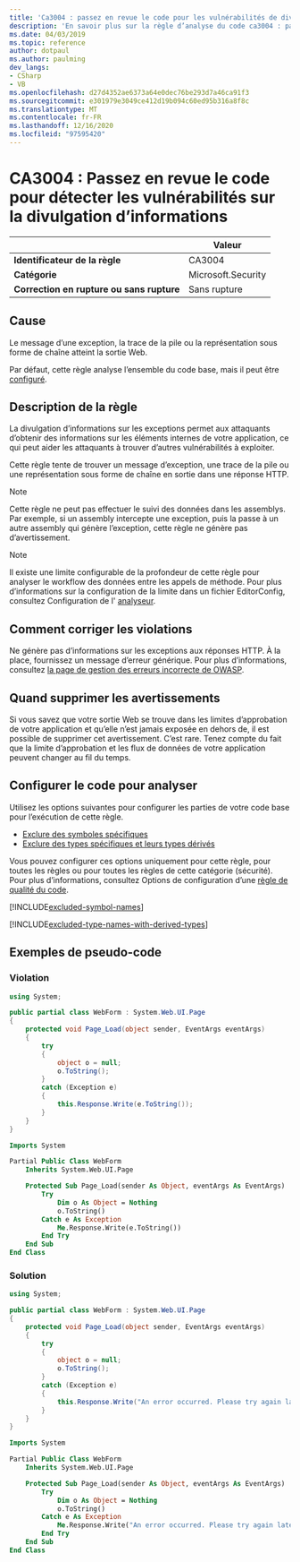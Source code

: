```yaml
---
title: 'Ca3004 : passez en revue le code pour les vulnérabilités de divulgation d’informations (analyse du code)'
description: 'En savoir plus sur la règle d’analyse du code ca3004 : passer en revue le code pour les vulnérabilités de divulgation d’informations'
ms.date: 04/03/2019
ms.topic: reference
author: dotpaul
ms.author: paulming
dev_langs:
- CSharp
- VB
ms.openlocfilehash: d27d4352ae6373a64e0dec76be293d7a46ca91f3
ms.sourcegitcommit: e301979e3049ce412d19b094c60ed95b316a8f8c
ms.translationtype: MT
ms.contentlocale: fr-FR
ms.lasthandoff: 12/16/2020
ms.locfileid: "97595420"
---
```

# <a name="ca3004-review-code-for-information-disclosure-vulnerabilities"></a>CA3004 : Passez en revue le code pour détecter les vulnérabilités sur la divulgation d’informations

| | Valeur |
|-|-|
| **Identificateur de la règle** |CA3004|
| **Catégorie** |Microsoft.Security|
| **Correction en rupture ou sans rupture** |Sans rupture|

## <a name="cause"></a>Cause

Le message d’une exception, la trace de la pile ou la représentation sous forme de chaîne atteint la sortie Web.

Par défaut, cette règle analyse l’ensemble du code base, mais il peut être [configuré](#configure-code-to-analyze).

## <a name="rule-description"></a>Description de la règle

La divulgation d’informations sur les exceptions permet aux attaquants d’obtenir des informations sur les éléments internes de votre application, ce qui peut aider les attaquants à trouver d’autres vulnérabilités à exploiter.

Cette règle tente de trouver un message d’exception, une trace de la pile ou une représentation sous forme de chaîne en sortie dans une réponse HTTP.

> [!NOTE]
> Cette règle ne peut pas effectuer le suivi des données dans les assemblys. Par exemple, si un assembly intercepte une exception, puis la passe à un autre assembly qui génère l’exception, cette règle ne génère pas d’avertissement.

> [!NOTE]
> Il existe une limite configurable de la profondeur de cette règle pour analyser le workflow des données entre les appels de méthode. Pour plus d’informations sur la configuration de la limite dans un fichier EditorConfig, consultez Configuration de l' [analyseur](https://github.com/dotnet/roslyn-analyzers/blob/master/docs/Analyzer%20Configuration.md#dataflow-analysis).

## <a name="how-to-fix-violations"></a>Comment corriger les violations

Ne génère pas d’informations sur les exceptions aux réponses HTTP. À la place, fournissez un message d’erreur générique. Pour plus d’informations, consultez [la page de gestion des erreurs incorrecte de OWASP](https://owasp.org/www-community/Improper_Error_Handling).

## <a name="when-to-suppress-warnings"></a>Quand supprimer les avertissements

Si vous savez que votre sortie Web se trouve dans les limites d’approbation de votre application et qu’elle n’est jamais exposée en dehors de, il est possible de supprimer cet avertissement. C’est rare. Tenez compte du fait que la limite d’approbation et les flux de données de votre application peuvent changer au fil du temps.

## <a name="configure-code-to-analyze"></a>Configurer le code pour analyser

Utilisez les options suivantes pour configurer les parties de votre code base pour l’exécution de cette règle.

- [Exclure des symboles spécifiques](#exclude-specific-symbols)
- [Exclure des types spécifiques et leurs types dérivés](#exclude-specific-types-and-their-derived-types)

Vous pouvez configurer ces options uniquement pour cette règle, pour toutes les règles ou pour toutes les règles de cette catégorie (sécurité). Pour plus d’informations, consultez Options de configuration d’une [règle de qualité du code](../code-quality-rule-options.md).

[!INCLUDE[excluded-symbol-names](~/includes/code-analysis/excluded-symbol-names.md)]

[!INCLUDE[excluded-type-names-with-derived-types](~/includes/code-analysis/excluded-type-names-with-derived-types.md)]

## <a name="pseudo-code-examples"></a>Exemples de pseudo-code

### <a name="violation"></a>Violation

```csharp
using System;

public partial class WebForm : System.Web.UI.Page
{
    protected void Page_Load(object sender, EventArgs eventArgs)
    {
        try
        {
            object o = null;
            o.ToString();
        }
        catch (Exception e)
        {
            this.Response.Write(e.ToString());
        }
    }
}
```

```vb
Imports System

Partial Public Class WebForm
    Inherits System.Web.UI.Page

    Protected Sub Page_Load(sender As Object, eventArgs As EventArgs)
        Try
            Dim o As Object = Nothing
            o.ToString()
        Catch e As Exception
            Me.Response.Write(e.ToString())
        End Try
    End Sub
End Class
```

### <a name="solution"></a>Solution

```csharp
using System;

public partial class WebForm : System.Web.UI.Page
{
    protected void Page_Load(object sender, EventArgs eventArgs)
    {
        try
        {
            object o = null;
            o.ToString();
        }
        catch (Exception e)
        {
            this.Response.Write("An error occurred. Please try again later.");
        }
    }
}
```

```vb
Imports System

Partial Public Class WebForm
    Inherits System.Web.UI.Page

    Protected Sub Page_Load(sender As Object, eventArgs As EventArgs)
        Try
            Dim o As Object = Nothing
            o.ToString()
        Catch e As Exception
            Me.Response.Write("An error occurred. Please try again later.")
        End Try
    End Sub
End Class
```
